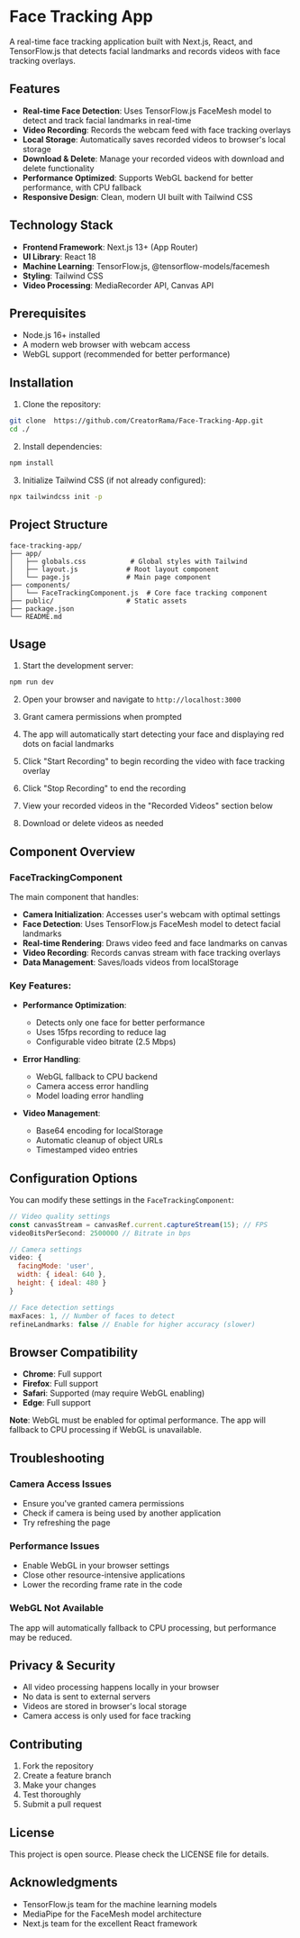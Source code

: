 # Face Tracking App

A real-time face tracking application built with Next.js, React, and TensorFlow.js that detects facial landmarks and records videos with face tracking overlays.

## Features

- **Real-time Face Detection**: Uses TensorFlow.js FaceMesh model to detect and track facial landmarks in real-time
- **Video Recording**: Records the webcam feed with face tracking overlays
- **Local Storage**: Automatically saves recorded videos to browser's local storage
- **Download & Delete**: Manage your recorded videos with download and delete functionality
- **Performance Optimized**: Supports WebGL backend for better performance, with CPU fallback
- **Responsive Design**: Clean, modern UI built with Tailwind CSS

## Technology Stack

- **Frontend Framework**: Next.js 13+ (App Router)
- **UI Library**: React 18
- **Machine Learning**: TensorFlow.js, @tensorflow-models/facemesh
- **Styling**: Tailwind CSS
- **Video Processing**: MediaRecorder API, Canvas API

## Prerequisites

- Node.js 16+ installed
- A modern web browser with webcam access
- WebGL support (recommended for better performance)

## Installation

1. Clone the repository:
```bash
git clone  https://github.com/CreatorRama/Face-Tracking-App.git
cd ./
```

2. Install dependencies:
```bash
npm install
```

3. Initialize Tailwind CSS (if not already configured):
```bash
npx tailwindcss init -p
```

## Project Structure

```
face-tracking-app/
├── app/
│   ├── globals.css           # Global styles with Tailwind
│   ├── layout.js            # Root layout component
│   └── page.js              # Main page component
├── components/
│   └── FaceTrackingComponent.js  # Core face tracking component
├── public/                  # Static assets
├── package.json
└── README.md
```

## Usage

1. Start the development server:
```bash
npm run dev
```

2. Open your browser and navigate to `http://localhost:3000`

3. Grant camera permissions when prompted

4. The app will automatically start detecting your face and displaying red dots on facial landmarks

5. Click "Start Recording" to begin recording the video with face tracking overlay

6. Click "Stop Recording" to end the recording

7. View your recorded videos in the "Recorded Videos" section below

8. Download or delete videos as needed

## Component Overview

### FaceTrackingComponent

The main component that handles:

- **Camera Initialization**: Accesses user's webcam with optimal settings
- **Face Detection**: Uses TensorFlow.js FaceMesh model to detect facial landmarks
- **Real-time Rendering**: Draws video feed and face landmarks on canvas
- **Video Recording**: Records canvas stream with face tracking overlays
- **Data Management**: Saves/loads videos from localStorage

### Key Features:

- **Performance Optimization**: 
  - Detects only one face for better performance
  - Uses 15fps recording to reduce lag
  - Configurable video bitrate (2.5 Mbps)

- **Error Handling**: 
  - WebGL fallback to CPU backend
  - Camera access error handling
  - Model loading error handling

- **Video Management**:
  - Base64 encoding for localStorage
  - Automatic cleanup of object URLs
  - Timestamped video entries

## Configuration Options

You can modify these settings in the `FaceTrackingComponent`:

```javascript
// Video quality settings
const canvasStream = canvasRef.current.captureStream(15); // FPS
videoBitsPerSecond: 2500000 // Bitrate in bps

// Camera settings
video: { 
  facingMode: 'user', 
  width: { ideal: 640 }, 
  height: { ideal: 480 } 
}

// Face detection settings
maxFaces: 1, // Number of faces to detect
refineLandmarks: false // Enable for higher accuracy (slower)
```

## Browser Compatibility

- **Chrome**: Full support
- **Firefox**: Full support
- **Safari**: Supported (may require WebGL enabling)
- **Edge**: Full support

**Note**: WebGL must be enabled for optimal performance. The app will fallback to CPU processing if WebGL is unavailable.

## Troubleshooting

### Camera Access Issues
- Ensure you've granted camera permissions
- Check if camera is being used by another application
- Try refreshing the page

### Performance Issues
- Enable WebGL in your browser settings
- Close other resource-intensive applications
- Lower the recording frame rate in the code

### WebGL Not Available
The app will automatically fallback to CPU processing, but performance may be reduced.

## Privacy & Security

- All video processing happens locally in your browser
- No data is sent to external servers
- Videos are stored in browser's local storage
- Camera access is only used for face tracking

## Contributing

1. Fork the repository
2. Create a feature branch
3. Make your changes
4. Test thoroughly
5. Submit a pull request

## License

This project is open source. Please check the LICENSE file for details.

## Acknowledgments

- TensorFlow.js team for the machine learning models
- MediaPipe for the FaceMesh model architecture
- Next.js team for the excellent React framework